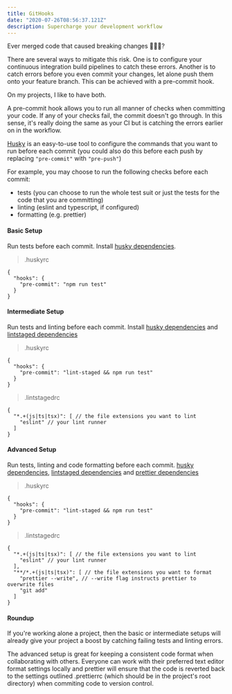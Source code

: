 ```yaml
---
title: GitHooks
date: "2020-07-26T08:56:37.121Z"
description: Supercharge your development workflow
---
```


Ever merged code that caused breaking changes 🙋🏼‍♂️?

There are several ways to mitigate this risk. 
One is to configure your continuous integration build pipelines to catch these errors. 
Another is to catch errors before you even commit your changes, let alone push them onto your feature branch. 
This can be achieved with a pre-commit hook.

On my projects, I like to have both.

A pre-commit hook allows you to run all manner of checks when committing your code. 
If any of your checks fail, the commit doesn't go through. 
In this sense, it's really doing the same as your CI but is catching the errors earlier on in the workflow.

[Husky](https://www.npmjs.com/package/husky) is an easy-to-use tool to configure the commands that you want to run before each commit (you could also do this before each push by replacing `"pre-commit"` with `"pre-push"`)

For example, you may choose to run the following checks before each commit:
- tests (you can choose to run the whole test suit or just the tests for the code that you are committing)
- linting (eslint and typescript, if configured)
- formatting (e.g. prettier)


#### Basic Setup
Run tests before each commit. Install [husky dependencies](https://www.npmjs.com/package/husky).
> .huskyrc
```
{
  "hooks": {
    "pre-commit": "npm run test"
  }
}
```

#### Intermediate Setup
Run tests and linting before each commit. Install [husky dependencies](https://www.npmjs.com/package/husky) and [lintstaged dependencies](https://www.npmjs.com/package/lint-staged?activeTab=dependencies)
> .huskyrc
```
{
  "hooks": {
    "pre-commit": "lint-staged && npm run test"
  }
}
```

> .lintstagedrc
```
{
  "*.+(js|ts|tsx)": [ // the file extensions you want to lint
    "eslint" // your lint runner
  ]
}
```

#### Advanced Setup
Run tests, linting and code formatting before each commit. [husky dependencies](https://www.npmjs.com/package/husky), [lintstaged dependencies](https://www.npmjs.com/package/lint-staged?activeTab=dependencies) and [prettier dependencies](https://prettier.io/docs/en/install.html)
> .huskyrc
```
{
  "hooks": {
    "pre-commit": "lint-staged && npm run test"
  }
}
```
> .lintstagedrc
```
{
  "*.+(js|ts|tsx)": [ // the file extensions you want to lint
    "eslint" // your lint runner
  ],
  "**/*.+(js|ts|tsx)": [ // the file extensions you want to format
    "prettier --write", // --write flag instructs prettier to overwrite files
    "git add"
  ]
}
```

#### Roundup
If you're working alone a project, then the basic or intermediate setups will already give your project a boost by catching failing tests and linting errors. 

The advanced setup is great for keeping a consistent code format when collaborating with others. Everyone can work with their preferred text editor format settings locally and prettier will ensure that the code is reverted back to the settings outlined .prettierrc (which should be in the project's root directory) when commiting code to version control.